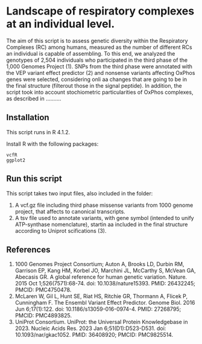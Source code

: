 # Landscape of respiratory complexes at an individual level.

The aim of this script is to assess genetic diversity within the Respiratory Complexes (RC) among humans, measured as the number of different RCs an individual is capable of assembling. To this end, we analyzed the genotypes of 2,504 individuals who participated in the third phase of the 1,000 Genomes Project (1). SNPs from the third phase were annotated with the VEP variant effect predictor (2) and nonsense variants affecting OxPhos genes were selected, considering onli aa changes that are going to be in the final structure (filterout those in the signal peptide). In addition, the script took into account stochiometric particularities of OxPhos complexes, as described in .......... 

## Installation

This script runs in R 4.1.2.

Install R with the following packages:

    vcfR
    ggplot2

## Run this script

This script takes two input files, also included in the folder:

1. A vcf.gz file including third phase missense variants from 1000 genome project, that affects to canonical transcripts.
2. A tsv file used to annotate variants, with gene symbol (intended to unify ATP-synthase nomenclature), startin aa included in the final structure according to Uniprot scifications (3).

## References

1. 1000 Genomes Project Consortium; Auton A, Brooks LD, Durbin RM, Garrison EP, Kang HM, Korbel JO, Marchini JL, McCarthy S, McVean GA, Abecasis GR. A global reference for human genetic variation. Nature. 2015 Oct 1;526(7571):68-74. doi: 10.1038/nature15393. PMID: 26432245; PMCID: PMC4750478.
2. McLaren W, Gil L, Hunt SE, Riat HS, Ritchie GR, Thormann A, Flicek P, Cunningham F. The Ensembl Variant Effect Predictor. Genome Biol. 2016 Jun 6;17(1):122. doi: 10.1186/s13059-016-0974-4. PMID: 27268795; PMCID: PMC4893825.
3. UniProt Consortium. UniProt: the Universal Protein Knowledgebase in 2023. Nucleic Acids Res. 2023 Jan 6;51(D1):D523-D531. doi: 10.1093/nar/gkac1052. PMID: 36408920; PMCID: PMC9825514.
